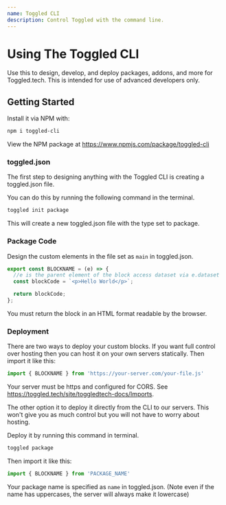 ```yaml
---
name: Toggled CLI
description: Control Toggled with the command line.
---
```


# Using The Toggled CLI

Use this to design, develop, and deploy packages, addons, and more for Toggled.tech. This is intended for use of advanced developers only.

## Getting Started

Install it via NPM with:

```bash
npm i toggled-cli
```

View the NPM package at https://www.npmjs.com/package/toggled-cli

### toggled.json

The first step to designing anything with the Toggled CLI is creating a toggled.json file.

You can do this by running the following command in the terminal.

```bash
toggled init package
```

This will create a new toggled.json file with the type set to package.

### Package Code

Design the custom elements in the file set as `main` in toggled.json.

```js
export const BLOCKNAME = (e) => {
  //e is the parent element of the block access dataset via e.dataset
  const blockCode = `<p>Hello World</p>`;

  return blockCode;
};
```

You must return the block in an HTML format readable by the browser.

### Deployment

There are two ways to deploy your custom blocks. If you want full control over hosting then you can host it on your own servers statically. Then import it like this:

```js
import { BLOCKNAME } from 'https://your-server.com/your-file.js'
```

Your server must be https and configured for CORS. See https://toggled.tech/site/toggledtech-docs/Imports.

The other option it to deploy it directly from the CLI to our servers. This won't give you as much control but you will not have to worry about hosting.

Deploy it by running this command in terminal.

```bash
toggled package
```

Then import it like this:

```js
import { BLOCKNAME } from 'PACKAGE_NAME'
```

Your package name is specified as `name` in toggled.json. (Note even if the name has uppercases, the server will always make it lowercase)
